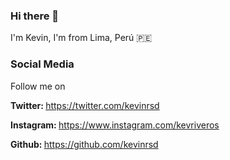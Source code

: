 ### Hi there 👋

I'm Kevin, I'm from Lima, Perú 🇵🇪

### Social Media

<p>Follow me on</p>
<p><b>Twitter: </b><a href="https:&#x2F;&#x2F;twitter.com&#x2F;kevinrsd">https:&#x2F;&#x2F;twitter.com&#x2F;kevinrsd</a></p>
<p><b>Instagram: </b><a href="https:&#x2F;&#x2F;www.instagram.com&#x2F;kevriveros">https:&#x2F;&#x2F;www.instagram.com&#x2F;kevriveros</a></p>
<p><b>Github: </b><a href="https:&#x2F;&#x2F;github.com&#x2F;kevinrsd">https:&#x2F;&#x2F;github.com&#x2F;kevinrsd</a></p>



<!--
**kevinrsd/kevinrsd** is a ✨ _special_ ✨ repository because its `README.md` (this file) appears on your GitHub profile.

Here are some ideas to get you started:

- 🔭 I’m currently working on ...
- 🌱 I’m currently learning ...
- 👯 I’m looking to collaborate on ...
- 🤔 I’m looking for help with ...
- 💬 Ask me about ...
- 📫 How to reach me: ...
- 😄 Pronouns: ...
- ⚡ Fun fact: ...
-->

